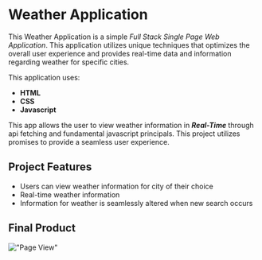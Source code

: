 # Weather Application

This Weather Application is a simple *Full Stack Single Page Web Application*. This application utilizes unique techniques that optimizes the overall user experience and provides real-time data and information regarding weather for specific cities.

This application uses:
- **HTML**
- **CSS**
- **Javascript**

This app allows the user to view weather information in ***Real-Time*** through api fetching and fundamental javascript principals. This project utilizes promises to provide a seamless user experience.


## Project Features
- Users can view weather information for city of their choice
- Real-time weather information
- Information for weather is seamlessly altered when new search occurs

## Final Product

!["Page View"](https://github.com/JamesMurphyy/weatherApp/blob/master/public/Capture.PNG)
